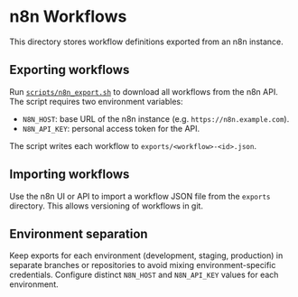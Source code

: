 # n8n Workflows

This directory stores workflow definitions exported from an n8n instance.

## Exporting workflows

Run [`scripts/n8n_export.sh`](../scripts/n8n_export.sh) to download all workflows from the n8n API. The script requires two environment variables:

- `N8N_HOST`: base URL of the n8n instance (e.g. `https://n8n.example.com`).
- `N8N_API_KEY`: personal access token for the API.

The script writes each workflow to `exports/<workflow>-<id>.json`.

## Importing workflows

Use the n8n UI or API to import a workflow JSON file from the `exports` directory. This allows versioning of workflows in git.

## Environment separation

Keep exports for each environment (development, staging, production) in separate branches or repositories to avoid mixing environment-specific credentials. Configure distinct `N8N_HOST` and `N8N_API_KEY` values for each environment.
